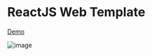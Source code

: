 # ReactJS Web Template

[Demo](https://michel005.github.io/template-nextjs/)

![image](https://github.com/user-attachments/assets/411443dc-39c7-4ba6-abd6-918442264a6b)
